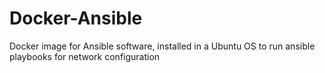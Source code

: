 # Docker-Ansible
Docker image for Ansible software, installed in a Ubuntu OS to run ansible playbooks for network configuration

